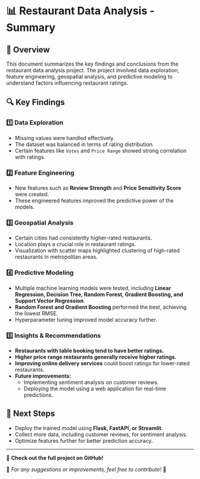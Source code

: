 # 📊 Restaurant Data Analysis - Summary

## 📝 Overview
This document summarizes the key findings and conclusions from the restaurant data analysis project. The project involved data exploration, feature engineering, geospatial analysis, and predictive modeling to understand factors influencing restaurant ratings.

## 🔍 Key Findings

### 1️⃣ Data Exploration
- Missing values were handled effectively.
- The dataset was balanced in terms of rating distribution.
- Certain features like `Votes` and `Price Range` showed strong correlation with ratings.

### 2️⃣ Feature Engineering
- New features such as **Review Strength** and **Price Sensitivity Score** were created.
- These engineered features improved the predictive power of the models.

### 3️⃣ Geospatial Analysis
- Certain cities had consistently higher-rated restaurants.
- Location plays a crucial role in restaurant ratings.
- Visualization with scatter maps highlighted clustering of high-rated restaurants in metropolitan areas.

### 4️⃣ Predictive Modeling
- Multiple machine learning models were tested, including **Linear Regression, Decision Tree, Random Forest, Gradient Boosting, and Support Vector Regression**.
- **Random Forest and Gradient Boosting** performed the best, achieving the lowest RMSE.
- Hyperparameter tuning improved model accuracy further.

### 5️⃣ Insights & Recommendations
- **Restaurants with table booking tend to have better ratings.**
- **Higher price range restaurants generally receive higher ratings.**
- **Improving online delivery services** could boost ratings for lower-rated restaurants.
- **Future improvements:**
  - Implementing sentiment analysis on customer reviews.
  - Deploying the model using a web application for real-time predictions.

## 🚀 Next Steps
- Deploy the trained model using **Flask, FastAPI, or Streamlit**.
- Collect more data, including customer reviews, for sentiment analysis.
- Optimize features further for better prediction accuracy.

---
🔗 **Check out the full project on GitHub!**

📌 _For any suggestions or improvements, feel free to contribute!_ 🚀


